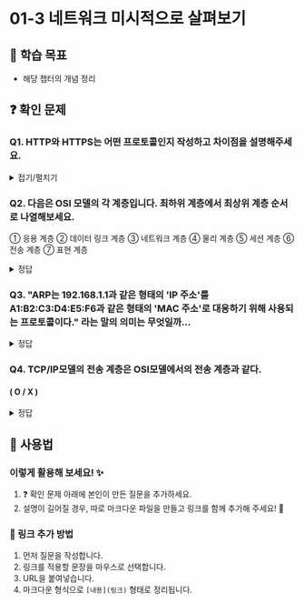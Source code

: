 # 01-3 네트워크 미시적으로 살펴보기

## 📌 학습 목표
- 해당 챕터의 개념 정리

## ❓ 확인 문제
### Q1. HTTP와 HTTPS는 어떤 프로토콜인지 작성하고 차이점을 설명해주세요.

<details>
<summary>접기/펼치기</summary>

### A. 웹브라우저와 웹서버간의 데이터를 주고받는 프로토콜로, SSL/TLS 암호화를 적용 유무에 따라서 구분된다.

#### HTTP (HyperText Transfer Protocol)
- 웹 브라우저와 웹 서버 간의 데이터를 주고받는 프로토콜
- 데이터를 암호화하지 않고 평문(Plain Text)으로 전송 → 해킹(도청, 변조, 위장) 위험 있음
- 주로 보안이 크게 필요하지 않은 웹사이트에서 사용

#### HTTPS (HyperText Transfer Protocol Secure)

- HTTP에 **SSL/TLS(암호화 보안 프로토콜)**을 추가하여 보안 강화
- 데이터를 암호화(Encryption)하여 전송 → 중간에서 가로채도 내용을 알 수 없음
- 인증서(Certificate)를 통해 서버의 신뢰성을 검증 (예: VeriSign, Let's Encrypt)
- 온라인 쇼핑, 금융 서비스, 로그인 등이 필요한 웹사이트에서 사용
</details>

### Q2. 다음은 OSI 모델의 각 계층입니다. 최하위 계층에서 최상위 계층 순서로 나열해보세요.

① 응용 계층  ② 데이터 링크 계층  ③ 네트워크 계층  ④ 물리 계층  ⑤ 세션 계층  ⑥ 전송 계층  ⑦ 표현 계층

<details>
<summary>정답</summary>

#### ④ -> ③ -> ③ -> ⑥ -> ⑤ -> ⑦ -> ① 
</details>

### Q3. "ARP는 192.168.1.1과 같은 형태의 'IP 주소'를 A1:B2:C3:D4:E5:F6과 같은 형태의 'MAC 주소'로 대응하기 위해 사용되는 프로토콜이다." 라는 말의 의미는 무엇일까...

<details>
<summary>정답</summary>

필자는 처음 이 문장을 보고 IP가 MAC라는 방식으로 변경된다 라고 생각했다

하지만 변경되는 것이 아닌 ARP는 IP 주소를 입력하면 대응하는 MAC 주소를 반환해주는 도구처럼 동작한다. 즉, 블랙박스처럼 생각 해도 된다. 예시를 들자면 ARP는 이름(IP주소)를 가지고 전화번호(MAC 주소)를 알아내고 싶을 때 사용하는 전화번호부(ARP)와 같은 기능이다.

하지만 그렇다 하여 **모든 프로토콜이 블랙박스인가?** 그건 아니다.

프로토콜(Protocol) 은 단순한 변환기가 아니라, 통신을 원활하게 하기 위한 규칙과 절차를 의미한다. 우리가 대화를 할 때 언어(한국어, 영어 등) 를 맞추고, 순서(질문 → 답변) 를 지키는 것처럼, 네트워크에서 컴퓨터들이 서로 소통하는 방법을 정해 놓은 것이 프로토콜이다.

ARP, DNS, NAT와 같은 것들은 변환기같은 기능을 하지만 TCP, HTTP, ICMP와 같은 것들은 데이터를 주고받는 규칙을 정하는 역할이다.

</details>


### Q4. TCP/IP모델의 전송 계층은 OSI모델에서의 전송 계층과 같다.
#### ( O / X )

<details>
<summary>정답</summary>

**X**

전송 계층과 같다 라는 말은 비문이다. OSI모델의 목적은 이론적 설계를 위한 참조이고, TCP/IC모델의 목적은 실용적 구현을 위한 참조에 가깝다. 두 모델은 별개의 목적을 가진 별개의 모델이므로, 같다 라는 표현이 아닌 **'유사하다'**라는 표현이 어올린다.

</details>


## 📝 사용법  
### 이렇게 활용해 보세요! ✨  
1. ❓ 확인 문제 아래에 본인이 만든 질문을 추가하세요.  
2. 설명이 길어질 경우, 따로 마크다운 파일을 만들고 링크를 함께 추가해 주세요! 🔗  

### 🔗 링크 추가 방법  
1. 먼저 질문을 작성합니다.  
2. 링크를 적용할 문장을 마우스로 선택합니다.  
3. URL을 붙여넣습니다.  
4. 마크다운 형식으로 `[내용](링크)` 형태로 정리됩니다.  
